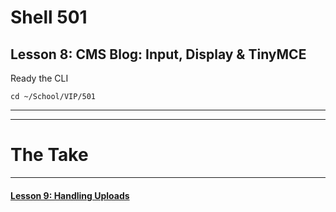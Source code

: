 # Shell 501
## Lesson 8: CMS Blog: Input, Display & TinyMCE

Ready the CLI

`cd ~/School/VIP/501`

___


___

# The Take

___

#### [Lesson 9: Handling Uploads](https://github.com/inkVerb/vip/blob/master/501-shell/Lesson-09.md)
